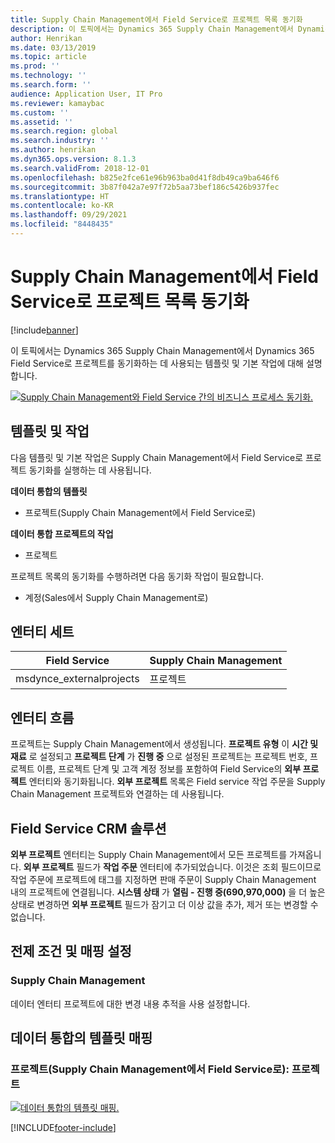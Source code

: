 ```yaml
---
title: Supply Chain Management에서 Field Service로 프로젝트 목록 동기화
description: 이 토픽에서는 Dynamics 365 Supply Chain Management에서 Dynamics 365 Field Service로 프로젝트를 동기화하는 데 사용되는 템플릿 및 기본 작업에 대해 설명합니다.
author: Henrikan
ms.date: 03/13/2019
ms.topic: article
ms.prod: ''
ms.technology: ''
ms.search.form: ''
audience: Application User, IT Pro
ms.reviewer: kamaybac
ms.custom: ''
ms.assetid: ''
ms.search.region: global
ms.search.industry: ''
ms.author: henrikan
ms.dyn365.ops.version: 8.1.3
ms.search.validFrom: 2018-12-01
ms.openlocfilehash: b825e2fce61e96b963ba0d41f8db49ca9ba646f6
ms.sourcegitcommit: 3b87f042a7e97f72b5aa73bef186c5426b937fec
ms.translationtype: HT
ms.contentlocale: ko-KR
ms.lasthandoff: 09/29/2021
ms.locfileid: "8448435"
---
```

# <a name="synchronize-project-list-from-supply-chain-management-to-field-service"></a>Supply Chain Management에서 Field Service로 프로젝트 목록 동기화

[!include[banner](../includes/banner.md)]

이 토픽에서는 Dynamics 365 Supply Chain Management에서 Dynamics 365 Field Service로 프로젝트를 동기화하는 데 사용되는 템플릿 및 기본 작업에 대해 설명합니다.

[![Supply Chain Management와 Field Service 간의 비즈니스 프로세스 동기화.](./media/FSProjectOW.png)](./media/FSProjectOW.png)

## <a name="templates-and-tasks"></a>템플릿 및 작업
다음 템플릿 및 기본 작업은 Supply Chain Management에서 Field Service로 프로젝트 동기화를 실행하는 데 사용됩니다.

**데이터 통합의 템플릿**
- 프로젝트(Supply Chain Management에서 Field Service로)

**데이터 통합 프로젝트의 작업**
- 프로젝트

프로젝트 목록의 동기화를 수행하려면 다음 동기화 작업이 필요합니다.
- 계정(Sales에서 Supply Chain Management로) 

## <a name="entity-set"></a>엔터티 세트
| Field Service           | Supply Chain Management  |
|-------------------------|-------------------------|
|msdynce_externalprojects | 프로젝트                |

## <a name="entity-flow"></a>엔터티 흐름
프로젝트는 Supply Chain Management에서 생성됩니다. **프로젝트 유형** 이 **시간 및 재료** 로 설정되고 **프로젝트 단계** 가 **진행 중** 으로 설정된 프로젝트는 프로젝트 번호, 프로젝트 이름, 프로젝트 단계 및 고객 계정 정보를 포함하여 Field Service의 **외부 프로젝트** 엔터티와 동기화됩니다. **외부 프로젝트** 목록은 Field service 작업 주문을 Supply Chain Management 프로젝트와 연결하는 데 사용됩니다.

## <a name="field-service-crm-solution"></a>Field Service CRM 솔루션
**외부 프로젝트** 엔터티는 Supply Chain Management에서 모든 프로젝트를 가져옵니다. **외부 프로젝트** 필드가 **작업 주문** 엔터티에 추가되었습니다. 이것은 조회 필드이므로 작업 주문에 프로젝트에 태그를 지정하면 판매 주문이 Supply Chain Management 내의 프로젝트에 연결됩니다. **시스템 상태** 가 **열림 - 진행 중(690,970,000)** 을 더 높은 상태로 변경하면 **외부 프로젝트** 필드가 잠기고 더 이상 값을 추가, 제거 또는 변경할 수 없습니다.

## <a name="prerequisites-and-mapping-setup"></a>전제 조건 및 매핑 설정
### <a name="supply-chain-management"></a>Supply Chain Management
데이터 엔터티 프로젝트에 대한 변경 내용 추적을 사용 설정합니다.

## <a name="template-mapping-in-data-integration"></a>데이터 통합의 템플릿 매핑


### <a name="projects-supply-chain-management-to-field-service-projects"></a>프로젝트(Supply Chain Management에서 Field Service로): 프로젝트

[![데이터 통합의 템플릿 매핑.](./media/FSProject1.png)](./media/FSProject1.png)


[!INCLUDE[footer-include](../../includes/footer-banner.md)]